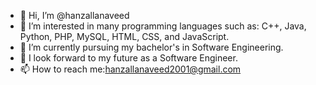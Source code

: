 - 👋 Hi, I’m @hanzallanaveed
- 👀 I’m interested in many programming languages such as: C++, Java, Python, PHP, MySQL, HTML, CSS, and JavaScript.
- 🌱 I’m currently pursuing my bachelor's in Software Engineering.
- 💞️ I look forward to my future as a Software Engineer.
- 📫 How to reach me:hanzallanaveed2001@gmail.com

<!---
hanzallanaveed/hanzallanaveed is a ✨ special ✨ repository because its `README.md` (this file) appears on your GitHub profile.
You can click the Preview link to take a look at your changes.
--->
